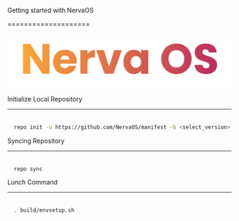 Getting started with NervaOS

====================

![NervaOS](https://github.com/NervaOS/manifest/blob/master/banner.png?raw=true)

Initialize Local Repository

-------------

```bash

  repo init -u https://github.com/NervaOS/manifest -b <select_version>

```

Syncing Repository

-------------

```bash

  repo sync

```

Lunch Command

-------------

```bash

  . build/envsetup.sh

```
